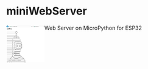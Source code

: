# miniWebServer
Web Server on MicroPython for ESP32
<img align="left" width="100" height="100" src="cover.png">
